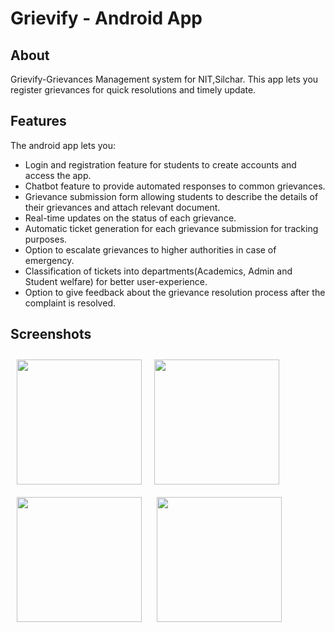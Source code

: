 # Grievify - Android App

## About

Grievify-Grievances Management system for NIT,Silchar.
This app lets you register grievances for quick resolutions and timely update.

## Features

The android app lets you:

- Login and registration feature for students to create accounts and access the app.
- Chatbot feature to provide automated responses to common grievances.
- Grievance submission form allowing students to describe the details of their grievances and attach relevant document.
- Real-time updates on the status of each grievance.
- Automatic ticket generation for each grievance submission for tracking purposes.
- Option to escalate grievances to higher authorities in case of emergency.
- Classification of tickets into departments(Academics, Admin and Student welfare) for better user-experience.
- Option to give feedback about the grievance resolution process after the complaint is resolved.

## Screenshots

[<img src="https://raw.githubusercontent.com/navneet098/Grievify/main/readme/Screenshot_2023-04-07-14-26-35-378_com.example.grievify.jpg" align="left"
width="200"
    hspace="10" vspace="10">](/readme/1.png)
[<img src="https://raw.githubusercontent.com/navneet098/Grievify/main/readme/Screenshot_2023-04-07-14-26-30-311_com.example.grievify.jpg" align="center"
width="200"
    hspace="10" vspace="10">](/readme/2.png)
[<img src="https://raw.githubusercontent.com/navneet098/Grievify/main/readme/Screenshot_2023-04-06-18-52-43-165_com.example.grievify.jpg" align="center"
width="200"
    hspace="10" vspace="10">](/readme/3.png)
[<img src="https://raw.githubusercontent.com/navneet098/Grievify/main/readme/Screenshot_2023-04-06-19-57-07-441_com.example.grievify.jpg" align="center"
width="200"
    hspace="10" vspace="10">](/readme/4.png)
